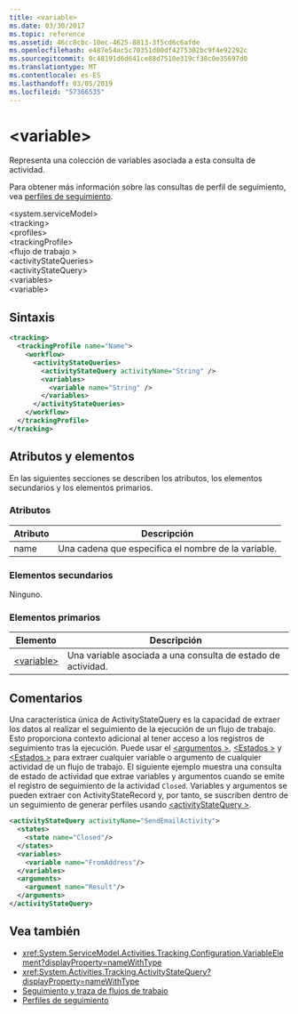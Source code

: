```yaml
---
title: <variable>
ms.date: 03/30/2017
ms.topic: reference
ms.assetid: 46cc8cbc-10ec-4625-8813-3f5cd6c6afde
ms.openlocfilehash: e487e54ac5c70351d00df4275302bc9f4e92292c
ms.sourcegitcommit: 0c48191d6d641ce88d7510e319cf38c0e35697d0
ms.translationtype: MT
ms.contentlocale: es-ES
ms.lasthandoff: 03/05/2019
ms.locfileid: "57366535"
---
```

# <a name="variable"></a>\<variable>
Representa una colección de variables asociada a esta consulta de actividad.  
  
 Para obtener más información sobre las consultas de perfil de seguimiento, vea [perfiles de seguimiento](../../../../../docs/framework/windows-workflow-foundation/tracking-profiles.md).  
  
\<system.serviceModel>  
\<tracking>  
\<profiles>  
\<trackingProfile>  
\<flujo de trabajo >  
\<activityStateQueries>  
\<activityStateQuery>  
\<variables>  
\<variable>  
  
## <a name="syntax"></a>Sintaxis  
  
```xml  
<tracking>
  <trackingProfile name="Name">
    <workflow>
      <activityStateQueries>
        <activityStateQuery activityName="String" />
        <variables>
          <variable name="String" />
        </variables>
      </activityStateQueries>
    </workflow>
  </trackingProfile>
</tracking>  
```  
  
## <a name="attributes-and-elements"></a>Atributos y elementos  
 En las siguientes secciones se describen los atributos, los elementos secundarios y los elementos primarios.  
  
### <a name="attributes"></a>Atributos  
  
|Atributo|Descripción|  
|---------------|-----------------|  
|name|Una cadena que especifica el nombre de la variable.|  
  
### <a name="child-elements"></a>Elementos secundarios  
 Ninguno.  
  
### <a name="parent-elements"></a>Elementos primarios  
  
|Elemento|Descripción|  
|-------------|-----------------|  
|[\<variable>](../../../../../docs/framework/configure-apps/file-schema/windows-workflow-foundation/variable.md)|Una variable asociada a una consulta de estado de actividad.|  
  
## <a name="remarks"></a>Comentarios  
 Una característica única de ActivityStateQuery es la capacidad de extraer los datos al realizar el seguimiento de la ejecución de un flujo de trabajo. Esto proporciona contexto adicional al tener acceso a los registros de seguimiento tras la ejecución. Puede usar el [ \<argumentos >](../../../../../docs/framework/configure-apps/file-schema/windows-workflow-foundation/arguments.md), [ \<Estados >](../../../../../docs/framework/configure-apps/file-schema/windows-workflow-foundation/states.md) y [ \<Estados >](../../../../../docs/framework/configure-apps/file-schema/windows-workflow-foundation/states.md) para extraer cualquier variable o argumento de cualquier actividad de un flujo de trabajo. El siguiente ejemplo muestra una consulta de estado de actividad que extrae variables y argumentos cuando se emite el registro de seguimiento de la actividad `Closed`. Variables y argumentos se pueden extraer con ActivityStateRecord y, por tanto, se suscriben dentro de un seguimiento de generar perfiles usando [ \<activityStateQuery >](../../../../../docs/framework/configure-apps/file-schema/windows-workflow-foundation/activitystatequery.md).  
  
```xml  
<activityStateQuery activityName="SendEmailActivity">  
  <states>  
    <state name="Closed"/>  
  </states>  
  <variables>  
    <variable name="FromAddress"/>  
  </variables>  
  <arguments>  
    <argument name="Result"/>  
  </arguments>  
</activityStateQuery>  
```  
  
## <a name="see-also"></a>Vea también
- <xref:System.ServiceModel.Activities.Tracking.Configuration.VariableElement?displayProperty=nameWithType>
- <xref:System.Activities.Tracking.ActivityStateQuery?displayProperty=nameWithType>
- [Seguimiento y traza de flujos de trabajo](../../../../../docs/framework/windows-workflow-foundation/workflow-tracking-and-tracing.md)
- [Perfiles de seguimiento](../../../../../docs/framework/windows-workflow-foundation/tracking-profiles.md)

